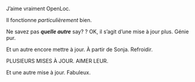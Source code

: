 J’aime vraiment OpenLoc.

Il fonctionne *particulièrement* bien.

Ne savez pas ***quelle autre*** say? ?
OK, il s’agit d’une mise à jour plus. Génie pur.

Et un autre encore mettre à jour.  À partir de Sonja.  Refroidir.

PLUSIEURS MISES À JOUR. AIMER LEUR.

Et une autre mise à jour. Fabuleux.
